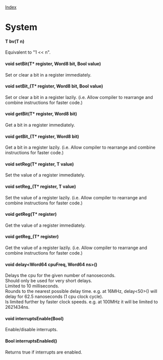 [Index](../../index.hpp.md#index)

# System

#### T bv(T n)
Equivalent to "1 << n".

#### void setBit(T\* register, Word8 bit, Bool value)
Set or clear a bit in a register immediately.

#### void setBit_(T\* register, Word8 bit, Bool value)
Set or clear a bit in a register lazily.
(i.e. Allow compiler to rearrange and combine instructions for faster code.)

#### void getBit(T\* register, Word8 bit)
Get a bit in a register immediately.

#### void getBit_(T\* register, Word8 bit)
Get a bit in a register lazily.
(i.e. Allow compiler to rearrange and combine instructions for faster code.)

#### void setReg(T\* register, T value)
Set the value of a register immediately.

#### void setReg_(T\* register, T value)
Set the value of a register lazily.
(i.e. Allow compiler to rearrange and combine instructions for faster code.)

#### void getReg(T\* register)
Get the value of a register immediately.

#### void getReg_(T\* register)
Get the value of a register lazily.
(i.e. Allow compiler to rearrange and combine instructions for faster code.)

#### void delay<Word64 cpuFreq, Word64 ns>()
Delays the cpu for the given number of nanoseconds.<br>
Should only be used for very short delays.<br>
Limited to 10 milliseconds.<br>
Rounds to the nearest possible delay time. e.g. at 16MHz, delay<50>() will
delay for 62.5 nanoseconds (1 cpu clock cycle).<br>
Is limited further by faster clock speeds. e.g. at 100MHz it will be limited to 2621434ns.

#### void interruptsEnable(Bool)
Enable/disable interrupts.

#### Bool interruptsEnabled()
Returns true if interrupts are enabled.
